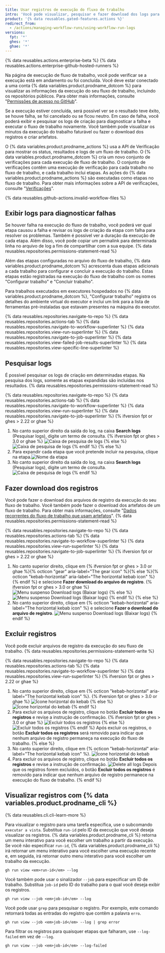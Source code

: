 ```yaml
---
title: Usar registros de execução do fluxo de trabalho
intro: 'Você pode visualizar, pesquisar e fazer download dos logs para cada trabalho em uma execução de fluxo de trabalho.'
product: '{% data reusables.gated-features.actions %}'
redirect_from:
  - /actions/managing-workflow-runs/using-workflow-run-logs
versions:
  fpt: '*'
  ghes: '*'
  ghae: '*'
---
```


{% data reusables.actions.enterprise-beta %}
{% data reusables.actions.enterprise-github-hosted-runners %}

Na página de execução de fluxo de trabalho, você pode verificar se a execução está em andamento ou foi concluída. Você deve estar conectado a uma conta {% data variables.product.prodname_dotcom %} para visualizar as informações da execução do seu fluxo de trabalho, incluindo os repositórios públicos. Para obter mais informações, consulte "[Permissões de acesso no GitHub](/articles/access-permissions-on-github)".

Se a execução estiver concluída, será possível ver se o resultado teve êxito, se houve falha, se foi cancelado ou se ficou neutro. Em caso de falha, você poderá exibir e pesquisar os logs de criação para diagnosticar a falha e executar o fluxo de trabalho novamente. Você também pode visualizar os minutos da execução do trabalho faturável ou fazer o download dos registros e criar artefatos.

O {% data variables.product.prodname_actions %} usa a API de Verificação para mostrar os status, resultados e logs de um fluxo de trabalho. O {% data variables.product.prodname_dotcom %} cria um novo conjunto de verificações para cada execução de fluxo de trabalho. O conjunto de verificações contêm uma execução de verificação para cada trabalho no fluxo de trabalho, e cada trabalho inclui etapas. As ações do {% data variables.product.prodname_actions %} são executadas como etapas no fluxo de trabalho. Para obter mais informações sobre a API de verificações, consulte "[Verificações](/rest/reference/checks)".

{% data reusables.github-actions.invalid-workflow-files %}

## Exibir logs para diagnosticar falhas

Se houver falha na execução do fluxo de trabalho, você poderá ver qual etapa causou a falha e revisar os logs de criação da etapa com falha para resolver os problemas. Também é possível ver a duração da execução de cada etapa. Além disso, você pode copiar um permalink para determinada linha no arquivo de log a fim de compartilhar com a sua equipe. {% data reusables.repositories.permissions-statement-read %}

Além das etapas configuradas no arquivo do fluxo de trabalho, {% data variables.product.prodname_dotcom %} acrescenta duas etapas adicionais a cada trabalho para configurar e concluir a execução do trabalho. Estas etapas estão registradas na execução do fluxo de trabalho com os nomes "Configurar trabalho" e "Concluir trabalho".

Para trabalhos executados em executores hospedados no {% data variables.product.prodname_dotcom %}, "Configurar trabalho" registra os detalhes do ambiente virtual do executor e inclui um link para a lista de ferramentas pré-instaladas que estavam presentes na máquina do executor.

{% data reusables.repositories.navigate-to-repo %}
{% data reusables.repositories.actions-tab %}
{% data reusables.repositories.navigate-to-workflow-superlinter %}
{% data reusables.repositories.view-run-superlinter %}
{% data reusables.repositories.navigate-to-job-superlinter %}
{% data reusables.repositories.view-failed-job-results-superlinter %}
{% data reusables.repositories.view-specific-line-superlinter %}

## Pesquisar logs

É possível pesquisar os logs de criação em determinadas etapas. Na pesquisa dos logs, somente as etapas expandidas são incluídas nos resultados. {% data reusables.repositories.permissions-statement-read %}

{% data reusables.repositories.navigate-to-repo %}
{% data reusables.repositories.actions-tab %}
{% data reusables.repositories.navigate-to-workflow-superlinter %}
{% data reusables.repositories.view-run-superlinter %}
{% data reusables.repositories.navigate-to-job-superlinter %}
{% ifversion fpt or ghes > 2.22 or ghae %}
1. No canto superior direito da saída do log, na caixa **Search logs** (Pesquisar logs), digite um termo de consulta.
{% ifversion fpt or ghes > 3.0 or ghae %}
  ![Caixa de pesquisa de logs](/assets/images/help/repository/search-log-box-updated-2.png)
{% else %}
  ![Caixa de pesquisa de logs](/assets/images/help/repository/search-log-box-updated.png)
{% endif %}
{% else %}
1. Para expandir cada etapa que você pretende incluir na pesquisa, clique na etapa.![Nome da etapa](/assets/images/help/repository/failed-check-step.png)
1. No canto superior direito da saída do log, na caixa **Search logs** (Pesquisar logs), digite um termo de consulta. ![Caixa de pesquisa de logs](/assets/images/help/repository/search-log-box.png)
{% endif %}

## Fazer download dos registros

Você pode fazer o download dos arquivos de registro da execução do seu fluxo de trabalho. Você também pode fazer o download dos artefatos de um fluxo de trabalho. Para obter mais informações, consulte "[Dados recorrentes do fluxo de trabalho que usam artefatos](/actions/automating-your-workflow-with-github-actions/persisting-workflow-data-using-artifacts)". {% data reusables.repositories.permissions-statement-read %}

{% data reusables.repositories.navigate-to-repo %}
{% data reusables.repositories.actions-tab %}
{% data reusables.repositories.navigate-to-workflow-superlinter %}
{% data reusables.repositories.view-run-superlinter %}
{% data reusables.repositories.navigate-to-job-superlinter %}
{% ifversion fpt or ghes > 2.22 or ghae %}
1. No canto superior direito, clique em {% ifversion fpt or ghes > 3.0 or ghae %}{% octicon "gear" aria-label="The gear icon" %}{% else %}{% octicon "kebab-horizontal" aria-label="The horizontal kebab icon" %}{% endif %} e selecione **Fazer download do arquivo de registro**.
  {% ifversion fpt or ghes > 3.0 or ghae %}
  ![Menu suspenso Download logs (Baixar logs)](/assets/images/help/repository/download-logs-drop-down-updated-2.png)
  {% else %}
  ![Menu suspenso Download logs (Baixar logs)](/assets/images/help/repository/download-logs-drop-down-updated.png)
  {% endif %}
{% else %}
1. No canto superior direito, clique em {% octicon "kebab-horizontal" aria-label="The horizontal kebab icon" %} e selecione **Fazer o download do arquivo de registro**. ![Menu suspenso Download logs (Baixar logs)](/assets/images/help/repository/download-logs-drop-down.png)
{% endif %}

## Excluir registros

Você pode excluir arquivos de registro da execução do seu fluxo de trabalho. {% data reusables.repositories.permissions-statement-write %}

{% data reusables.repositories.navigate-to-repo %}
{% data reusables.repositories.actions-tab %}
{% data reusables.repositories.navigate-to-workflow-superlinter %}
{% data reusables.repositories.view-run-superlinter %}
{% ifversion fpt or ghes > 2.22 or ghae %}
1. No canto superior direito, clique em {% octicon "kebab-horizontal" aria-label="The horizontal kebab icon" %}.
    {% ifversion fpt or ghes > 3.0 or ghae %}
    ![Ícone horizontal do kebab](/assets/images/help/repository/workflow-run-kebab-horizontal-icon-updated-2.png)
    {% else %}
    ![Ícone horizontal do kebab](/assets/images/help/repository/workflow-run-kebab-horizontal-icon-updated.png)
    {% endif %}
2. Para excluir os arquivos de registro, clique no botão **Excluir todos os registros** e revise a instrução de confirmação.
  {% ifversion fpt or ghes > 3.0 or ghae %}
  ![Excluir todos os registros](/assets/images/help/repository/delete-all-logs-updated-2.png)
  {% else %}
  ![Excluir todos os registros](/assets/images/help/repository/delete-all-logs-updated.png)
  {% endif %}
Após excluir os registros, o botão **Excluir todos os registros** será removido para indicar que nenhum arquivo de registro permaneça na execução do fluxo de trabalho.
{% else %}
1. No canto superior direito, clique em {% octicon "kebab-horizontal" aria-label="The horizontal kebab icon" %}. ![Ícone horizontal do kebab](/assets/images/help/repository/workflow-run-kebab-horizontal-icon.png)
2. Para excluir os arquivos de registro, clique no botão **Excluir todos os registros** e revise a instrução de confirmação. ![Delete all logs](/assets/images/help/repository/delete-all-logs.png) Depois que os registros forem excluídos, o botão **Excluir todos os registros** é removido para indicar que nenhum arquivo de registro permanece na execução do fluxo de trabalho.
{% endif %}

## Visualizar registros com {% data variables.product.prodname_cli %}

{% data reusables.cli.cli-learn-more %}

Para visualizar o registro para uma tarefa específica, use o subcomando `executar a vista`. Substitua `run-id` pelo ID da execução que você deseja visualizar os registros. {% data variables.product.prodname_cli %} retorna um menu interativo para você escolher um trabalho a partir da execução. Se você não especificar `run-id`, {% data variables.product.prodname_cli %} irá retornar um menu interativo para você escolher uma execução recente e, em seguida, irá retornar outro menu interativo para você escolher um trabalho da execução.

```shell
gh run view <em>run-id</em> --log
```

Você também pode usar o sinalizador `--job` para especificar um ID de trabalho. Substitua `job-id` pelo ID do trabalho para o qual você deseja exibir os registros.

```shell
gh run view --job <em>job-id</em> --log
```

Você pode usar `grep` para pesquisar o registro. Por exemplo, este comando retornará todas as entradas do registro que contêm a palavra `erro`.

```shell
gh run view --job <em>job-id</em> --log | grep error
```

Para filtrar os registros para quaisquer etapas que falharam, use `--log-failed` em vez de `--log`.

```shell
gh run view --job <em>job-id</em> --log-failed
```
